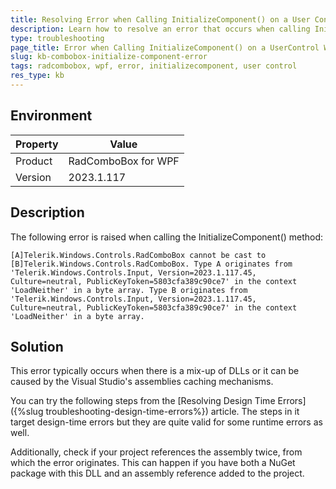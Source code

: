 ```yaml
---
title: Resolving Error when Calling InitializeComponent() on a User Control
description: Learn how to resolve an error that occurs when calling InitializeComponent on a user control in RadComboBox for WPF.
type: troubleshooting
page_title: Error when Calling InitializeComponent() on a UserControl With RadComboBox
slug: kb-combobox-initialize-component-error
tags: radcombobox, wpf, error, initializecomponent, user control
res_type: kb
---
```


## Environment

| Property | Value |
| --- | --- |
| Product | RadComboBox for WPF |
| Version | 2023.1.117 |

## Description

The following error is raised when calling the InitializeComponent() method:

```plaintext
[A]Telerik.Windows.Controls.RadComboBox cannot be cast to [B]Telerik.Windows.Controls.RadComboBox. Type A originates from 'Telerik.Windows.Controls.Input, Version=2023.1.117.45, Culture=neutral, PublicKeyToken=5803cfa389c90ce7' in the context 'LoadNeither' in a byte array. Type B originates from 'Telerik.Windows.Controls.Input, Version=2023.1.117.45, Culture=neutral, PublicKeyToken=5803cfa389c90ce7' in the context 'LoadNeither' in a byte array.
```

## Solution

This error typically occurs when there is a mix-up of DLLs or it can be caused by the Visual Studio's assemblies caching mechanisms. 

You can try the following steps from the [Resolving Design Time Errors]({%slug troubleshooting-design-time-errors%}) article. The steps in it target design-time errors but they are quite valid for some runtime errors as well.

Additionally, check if your project references the assembly twice, from which the error originates. This can happen if you have both a NuGet package with this DLL and an assembly reference added to the project.

